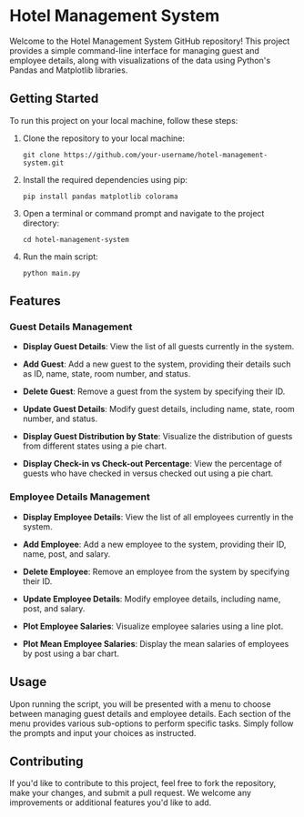 # Hotel Management System

Welcome to the Hotel Management System GitHub repository! This project provides a simple command-line interface for managing guest and employee details, along with visualizations of the data using Python's Pandas and Matplotlib libraries.

## Getting Started

To run this project on your local machine, follow these steps:

1. Clone the repository to your local machine:
   ```
   git clone https://github.com/your-username/hotel-management-system.git
   ```

2. Install the required dependencies using pip:
   ```
   pip install pandas matplotlib colorama
   ```

3. Open a terminal or command prompt and navigate to the project directory:
   ```
   cd hotel-management-system
   ```

4. Run the main script:
   ```
   python main.py
   ```

## Features

### Guest Details Management

- **Display Guest Details**: View the list of all guests currently in the system.

- **Add Guest**: Add a new guest to the system, providing their details such as ID, name, state, room number, and status.

- **Delete Guest**: Remove a guest from the system by specifying their ID.

- **Update Guest Details**: Modify guest details, including name, state, room number, and status.

- **Display Guest Distribution by State**: Visualize the distribution of guests from different states using a pie chart.

- **Display Check-in vs Check-out Percentage**: View the percentage of guests who have checked in versus checked out using a pie chart.

### Employee Details Management

- **Display Employee Details**: View the list of all employees currently in the system.

- **Add Employee**: Add a new employee to the system, providing their ID, name, post, and salary.

- **Delete Employee**: Remove an employee from the system by specifying their ID.

- **Update Employee Details**: Modify employee details, including name, post, and salary.

- **Plot Employee Salaries**: Visualize employee salaries using a line plot.

- **Plot Mean Employee Salaries**: Display the mean salaries of employees by post using a bar chart.

## Usage

Upon running the script, you will be presented with a menu to choose between managing guest details and employee details. Each section of the menu provides various sub-options to perform specific tasks. Simply follow the prompts and input your choices as instructed.

## Contributing

If you'd like to contribute to this project, feel free to fork the repository, make your changes, and submit a pull request. We welcome any improvements or additional features you'd like to add.
